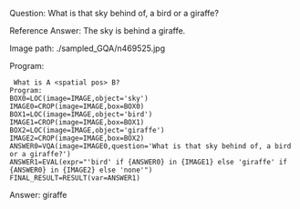 Question: What is that sky behind of, a bird or a giraffe?

Reference Answer: The sky is behind a giraffe.

Image path: ./sampled_GQA/n469525.jpg

Program:

```
 What is A <spatial pos> B?
Program:
BOX0=LOC(image=IMAGE,object='sky')
IMAGE0=CROP(image=IMAGE,box=BOX0)
BOX1=LOC(image=IMAGE,object='bird')
IMAGE1=CROP(image=IMAGE,box=BOX1)
BOX2=LOC(image=IMAGE,object='giraffe')
IMAGE2=CROP(image=IMAGE,box=BOX2)
ANSWER0=VQA(image=IMAGE0,question='What is that sky behind of, a bird or a giraffe?')
ANSWER1=EVAL(expr="'bird' if {ANSWER0} in {IMAGE1} else 'giraffe' if {ANSWER0} in {IMAGE2} else 'none'")
FINAL_RESULT=RESULT(var=ANSWER1)
```
Answer: giraffe

